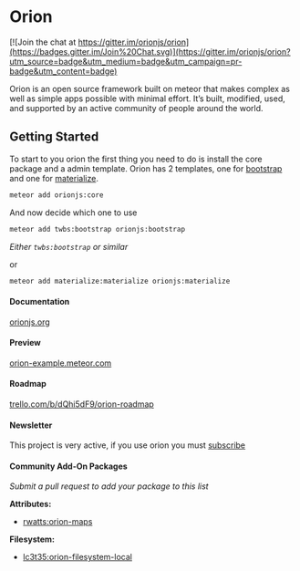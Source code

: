 Orion
=====

[![Join the chat at https://gitter.im/orionjs/orion](https://badges.gitter.im/Join%20Chat.svg)](https://gitter.im/orionjs/orion?utm_source=badge&utm_medium=badge&utm_campaign=pr-badge&utm_content=badge)

Orion is an open source framework built on meteor that makes complex as well as simple apps possible with minimal effort. It’s built, modified, used, and supported by an active community of people around the world.

## Getting Started

To start to you orion the first thing you need to do is install the core package and a admin template.
Orion has 2 templates, one for [bootstrap](http://getbootstrap.com) and one for [materialize](http://materializecss.com).

```sh
meteor add orionjs:core
```

And now decide which one to use

```sh
meteor add twbs:bootstrap orionjs:bootstrap
```

*Either ```twbs:bootstrap``` or similar*

or

```sh
meteor add materialize:materialize orionjs:materialize
```

#### Documentation

[orionjs.org](http://orionjs.org)

#### Preview

[orion-example.meteor.com](http://orion-example.meteor.com)

#### Roadmap

[trello.com/b/dQhi5dF9/orion-roadmap](https://trello.com/b/dQhi5dF9/orion-roadmap)

#### Newsletter

This project is very active, if you use orion you must [subscribe](http://eepurl.com/bbji3b)

#### Community Add-On Packages

*Submit a pull request to add your package to this list*

**Attributes:**

- [rwatts:orion-maps](https://atmospherejs.com/rwatts/orion-maps)

**Filesystem:**

- [lc3t35:orion-filesystem-local](https://github.com/lc3t35/orion-filesystem-local)


